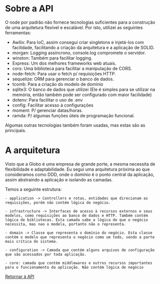 # Sobre a API

O node por padrão não fornece tecnologias suficientes para a construção de uma arquitetura flexível e escalável. Por isto, utilizei as seguintes ferramentas:

- Awilix: Para IoC, assim consegui criar singletons e injetá-los com facilidade, facilitando a criação da arquitetura e a aplicação de SOLID.
- morgan: Logging assíncrono, console.log compromete o servidor.
- winston: Também para facilitar logging.
- Express: Um dos melhores frameworks web atuais.
- cors: Uma biblioteca para facilitar a manipulação de CORS.
- node-fetch: Para usar o fetch p/ requisições HTTP.
- sequelize: ORM para gerenciar o banco de dados.
- tcomb: Para a criação do modelo de domínio
- sqlite3: O banco de dados que utilizei (Ele é simples para se utilizar na memória, então também pode ser configurado com maior facilidade)
- dotenv: Para facilitar o uso de .env
- config: Facilitar acesso à configurações
- moment: P/ gerenciar datas/horas.
- ramda: P/ algumas funções úteis de programação funcional.

Algumas outras tecnologias também foram usadas, mas estas são as principais.

# A arquitetura

Visto que a Globo é uma empresa de grande porte, a mesma necessita de flexibilidade e adaptabilidade. Eu segui uma arquitetura próxima ao que consideramos como DDD, onde o domínio é o ponto central da aplicação, assim abstraindo a aplicação e isolando as camadas.

Temos a seguinte estrutura:

```
- application -> Controllers e rotas, entidades que direcionam as requisições, porém não contém lógica de negócio.

- infrastructure -> Interfaces de acesso à recursos externos e seus modelos, como requisições ao banco de dados e HTTP. Também contém lógica de bibliotecas. Esta camada sabe a lógica do que o negócio necessita, mas nao o modela, portanto não o representa.

- domain -> Classe que representa o domínio do negócio. Esta classe contém o modelo que representa o negócio como um todo, sendo a parte mais crítica do sistema.

- configuration -> Camada que contém alguns arquivos de configuração que são acessados por toda aplicação.

- core: camada que contém middlewares e outros recursos importantes para o funcionamento da aplicação. Não contém lógica de negócio

```

[Retornar à API](../README.md)
